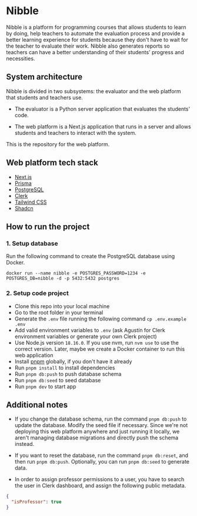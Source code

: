# Nibble

Nibble is a platform for programming courses that allows students to learn by doing, help teachers to automate the evaluation process and provide a better learning experience for students because they don't have to wait for the teacher to evaluate their work. Nibble also generates reports so teachers can have a better understanding of their students' progress and necessities.

## System architecture

Nibble is divided in two subsystems: the evaluator and the web platform that students and teachers use.

- The evaluator is a Python server application that evaluates the students' code.

- The web platform is a Next.js application that runs in a server and allows students and teachers to interact with the system.

This is the repository for the web platform.

## Web platform tech stack
- [Next.js](https://nextjs.org)
- [Prisma](https://prisma.io)
- [PostgreSQL](https://postgresql.org)
- [Clerk](https://clerk.com/)
- [Tailwind CSS](https://tailwindcss.com)
- [Shadcn](https://ui.shadcn.com/)

## How to run the project

### 1. Setup database
Run the following command to create the PostgreSQL database using Docker.

```
docker run --name nibble -e POSTGRES_PASSWORD=1234 -e POSTGRES_DB=nibble -d -p 5432:5432 postgres
```

### 2. Setup code project
- Clone this repo into your local machine
- Go to the root folder in your terminal
- Generate the `.env` file running the following command `cp .env.example .env`
- Add valid environment variables to `.env` (ask Agustín for Clerk environment variables or generate your own Clerk project)
- Use Node.js version `18.16.0`. If you use nvm, run `nvm use` to use the correct version. Later, maybe we create a Docker container to run this web application
- Install [pnpm](https://pnpm.io/) globally, if you don't have it already
- Run `pnpm install` to install dependencies
- Run `pnpm db:push` to push database schema
- Run `pnpm db:seed` to seed database 
- Run `pnpm dev` to start app

## Additional notes

- If you change the database schema, run the command `pnpm db:push` to update the database. Modify the seed file if necessary. Since we're not deploying this web platform anywhere and just running it locally, we aren't managing database migrations and directly push the schema instead.

- If you want to reset the database, run the command `pnpm db:reset`, and then run `pnpm db:push`. Optionally, you can run `pnpm db:seed` to generate data.

- In order to assign professor permissions to a user, you have to search the user in Clerk dashboard, and assign the following public metadata. 

```json
{
  "isProfessor": true
}
```
